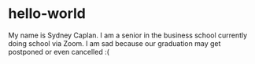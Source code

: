 # hello-world

My name is Sydney Caplan. 
I am a senior in the business school currently doing school via Zoom. 
I am sad because our graduation may get postponed or even cancelled :(
